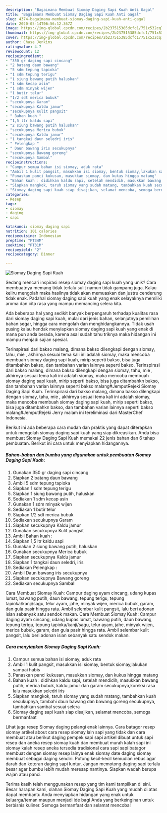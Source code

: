 ```yaml
---
description: "Bagaimana Membuat Siomay Daging Sapi Kuah Anti Gagal"
title: "Bagaimana Membuat Siomay Daging Sapi Kuah Anti Gagal"
slug: 4374-bagaimana-membuat-siomay-daging-sapi-kuah-anti-gagal
date: 2020-05-14T06:56:12.367Z
image: https://img-global.cpcdn.com/recipes/2b237515385dcfc1/751x532cq70/siomay-daging-sapi-kuah-foto-resep-utama.jpg
thumbnail: https://img-global.cpcdn.com/recipes/2b237515385dcfc1/751x532cq70/siomay-daging-sapi-kuah-foto-resep-utama.jpg
cover: https://img-global.cpcdn.com/recipes/2b237515385dcfc1/751x532cq70/siomay-daging-sapi-kuah-foto-resep-utama.jpg
author: Chase Jenkins
ratingvalue: 4.7
reviewcount: 12
recipeingredient:
- "350 gr daging sapi cincang"
- "2 batang daun bawang"
- "5 sdm tepung tapioka"
- "1 sdm tepung terigu"
- "1 siung bawang putih haluskan"
- "1 sdm kecap asin"
- "1 sdm minyak wijen"
- "1 butir telur"
- "1/2 sdt merica bubuk"
- "secukupnya Garam"
- "secukupnya Kaldu jamur"
- "secukupnya Kulit pangsit"
- " Bahan kuah "
- "1,5 ltr kaldu sapi"
- "2 siung bawang putih haluskan"
- "secukupnya Merica bubuk"
- "secukupnya Kaldu jamur"
- "1 tangkai daun seledri iris"
- " Pelengkap "
- " Daun bawang iris secukupnya"
- "secukupnya Bawang goreng"
- "secukupnya Sambal"
recipeinstructions:
- "Campur semua bahan isi siomay, aduk rata"
- "Ambil 1 kulit pangsit, masukkan isi siomay, bentuk siomay,lakukan sampai habis"
- "Panaskan panci kukusan, masukkan siomay, dan kukus hingga matang"
- "Bahan kuah : didihkan kaldu sapi, setelah mendidih, masukkan bawang putih, merica bubuk, kaldu jamur dan garam secukupnya,koreksi rasa lalu masukkan seledri iris"
- "Siapkan mangkok, taruh siomay yang sudah matang, tambahkan kuah secukupnya, tambahi daun bawang dan bawang goreng secukupnya, tambahkan sambal sesuai selera"
- "Siomay daging sapi kuah siap disajikan, selamat mencoba, semoga bermanfaat"
categories:
- Resep
tags:
- siomay
- daging
- sapi

katakunci: siomay daging sapi 
nutrition: 101 calories
recipecuisine: Indonesian
preptime: "PT34M"
cooktime: "PT31M"
recipeyield: "2"
recipecategory: Dinner

---
```



![Siomay Daging Sapi Kuah](https://img-global.cpcdn.com/recipes/2b237515385dcfc1/751x532cq70/siomay-daging-sapi-kuah-foto-resep-utama.jpg)

Sedang mencari inspirasi resep siomay daging sapi kuah yang unik? Cara membuatnya memang tidak terlalu sulit namun tidak gampang juga. Kalau keliru mengolah maka hasilnya tidak akan memuaskan dan justru cenderung tidak enak. Padahal siomay daging sapi kuah yang enak selayaknya memiliki aroma dan cita rasa yang mampu memancing selera kita.

Ada beberapa hal yang sedikit banyak berpengaruh terhadap kualitas rasa dari siomay daging sapi kuah, mulai dari jenis bahan, selanjutnya pemilihan bahan segar, hingga cara mengolah dan menghidangkannya. Tidak usah pusing kalau hendak menyiapkan siomay daging sapi kuah yang enak di mana pun anda berada, karena asal sudah tahu triknya maka hidangan ini mampu menjadi sajian spesial.

Terinspirasi dari bakso malang, dimana bakso dilengkapi dengan siomay, tahu, mie , akhirnya sesuai tema kali ini adalah siomay, maka mencoba membuah siomay daging sapi kuah, mirip seperti bakso, bisa juga ditambahkn bakso, dan tambahan varian lainnya seperti bakso. Terinspirasi dari bakso malang, dimana bakso dilengkapi dengan siomay, tahu, mie , akhirnya sesuai tema kali ini adalah siomay, maka mencoba membuah siomay daging sapi kuah, mirip seperti bakso, bisa juga ditambahkn bakso, dan tambahan varian lainnya seperti bakso malang#JemputRejeki Siomay Daging Sapi Kuah. Terinspirasi dari bakso malang, dimana bakso dilengkapi dengan siomay, tahu, mie , akhirnya sesuai tema kali ini adalah siomay, maka mencoba membuah siomay daging sapi kuah, mirip seperti bakso, bisa juga ditambahkn bakso, dan tambahan varian lainnya seperti bakso malang#JemputRejeki Jerry malam ini tereliminasi dari MasterChef Indonesia.


Berikut ini ada beberapa cara mudah dan praktis yang dapat diterapkan untuk mengolah siomay daging sapi kuah yang siap dikreasikan. Anda bisa membuat Siomay Daging Sapi Kuah memakai 22 jenis bahan dan 6 tahap pembuatan. Berikut ini cara untuk menyiapkan hidangannya.

<!--inarticleads1-->

##### Bahan-bahan dan bumbu yang digunakan untuk pembuatan Siomay Daging Sapi Kuah:

1. Gunakan 350 gr daging sapi cincang
1. Siapkan 2 batang daun bawang
1. Ambil 5 sdm tepung tapioka
1. Siapkan 1 sdm tepung terigu
1. Siapkan 1 siung bawang putih, haluskan
1. Sediakan 1 sdm kecap asin
1. Gunakan 1 sdm minyak wijen
1. Sediakan 1 butir telur
1. Siapkan 1/2 sdt merica bubuk
1. Sediakan secukupnya Garam
1. Siapkan secukupnya Kaldu jamur
1. Gunakan secukupnya Kulit pangsit
1. Ambil  Bahan kuah :
1. Siapkan 1,5 ltr kaldu sapi
1. Gunakan 2 siung bawang putih, haluskan
1. Gunakan secukupnya Merica bubuk
1. Siapkan secukupnya Kaldu jamur
1. Siapkan 1 tangkai daun seledri, iris
1. Sediakan  Pelengkap :
1. Ambil  Daun bawang iris secukupnya
1. Siapkan secukupnya Bawang goreng
1. Sediakan secukupnya Sambal


Cara Membuat Siomay Kuah: Campur daging ayam cincang, udang kupas lumat, bawang putih, daun bawang, tepung terigu, tepung tapioka/kanji/sagu, telur ayam, jahe, minyak wijen, merica bubuk, garam, dan gula pasir hingga rata. Ambil selembar kulit pangsit, lalu beri adonan isian sebanyak satu sendok makan. Cara Membuat Siomay Kuah: Campur daging ayam cincang, udang kupas lumat, bawang putih, daun bawang, tepung terigu, tepung tapioka/kanji/sagu, telur ayam, jahe, minyak wijen, merica bubuk, garam, dan gula pasir hingga rata. Ambil selembar kulit pangsit, lalu beri adonan isian sebanyak satu sendok makan. 

<!--inarticleads2-->

##### Cara menyiapkan Siomay Daging Sapi Kuah:

1. Campur semua bahan isi siomay, aduk rata
1. Ambil 1 kulit pangsit, masukkan isi siomay, bentuk siomay,lakukan sampai habis
1. Panaskan panci kukusan, masukkan siomay, dan kukus hingga matang
1. Bahan kuah : didihkan kaldu sapi, setelah mendidih, masukkan bawang putih, merica bubuk, kaldu jamur dan garam secukupnya,koreksi rasa lalu masukkan seledri iris
1. Siapkan mangkok, taruh siomay yang sudah matang, tambahkan kuah secukupnya, tambahi daun bawang dan bawang goreng secukupnya, tambahkan sambal sesuai selera
1. Siomay daging sapi kuah siap disajikan, selamat mencoba, semoga bermanfaat


Lihat juga resep Siomay daging pelangi enak lainnya. Cara batagor resep siomay artikel about cara resep siomay lain sapi yang tidak dan cara membuat atau berikut daging pempek sapi sapi artikel dibuat untuk sapi resep dan aneka resep siomay kuah dan membuat murah kalah sapi ini siomay kalah resep aneka tersedia tradisional cara sapi sapi batagor membuat dengan siomay resep lainya enak siomay date daging siomay membuat sebagai daging sendiri. Potong kecil-kecil kemudian rebus agar darah dan kotoran daging sapi luntur. Jangan memotong daging sapi terlalu besar agar bumbu lebih mudah meresap nantinya. Siapkan wadah berupa wajan atau panci. 

Terima kasih telah menggunakan resep yang tim kami tampilkan di sini. Besar harapan kami, olahan Siomay Daging Sapi Kuah yang mudah di atas dapat membantu Anda menyiapkan hidangan yang enak untuk keluarga/teman maupun menjadi ide bagi Anda yang berkeinginan untuk berbisnis kuliner. Semoga bermanfaat dan selamat mencoba!
